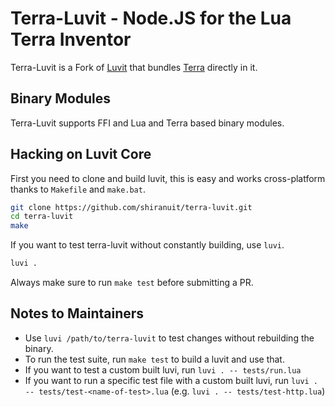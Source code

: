 # Terra-Luvit - Node.JS for the Lua Terra Inventor

Terra-Luvit is a Fork of [Luvit](https://www.github.com/luvit/luvit) that bundles [Terra](https://www.github.com/terralang/terra) directly in it.

## Binary Modules

Terra-Luvit supports FFI and Lua and Terra based binary modules.

## Hacking on Luvit Core

First you need to clone and build luvit, this is easy and works cross-platform thanks to `Makefile` and `make.bat`.

```sh
git clone https://github.com/shiranuit/terra-luvit.git
cd terra-luvit
make
```

If you want to test terra-luvit without constantly building, use `luvi`.

```sh
luvi .
```

Always make sure to run `make test` before submitting a PR.

## Notes to Maintainers

 - Use `luvi /path/to/terra-luvit` to test changes without rebuilding the binary.
 - To run the test suite, run `make test` to build a luvit and use that.
 - If you want to test a custom built luvi, run `luvi . -- tests/run.lua`
 - If you want to run a specific test file with a custom built luvi, run `luvi . -- tests/test-<name-of-test>.lua` (e.g. `luvi . -- tests/test-http.lua`)

[lit]: https://github.com/luvit/lit/
[luvi]: https://github.com/luvit/luvi/
[luvit]: https://github.com/luvit/luvit/
